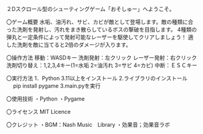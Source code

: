 ２Dスクロール型のシューティングゲーム「おそしゅー」へようこそ。

〇ゲーム概要
水垢、油汚れ、サビ、カビが敵として登場します。敵の種類に合った洗剤を発射し、汚れをまき散らしているボスの撃破を目指します。
4種類の弾丸と一定条件によって発射可能なレーザーを駆使してクリアしましょう！
適した洗剤を敵に当てると2倍のダメージが入ります。

〇操作方法
移動：WASDキー
洗剤発射：左クリック
レーザー発射：右クリック
洗剤切り替え：1,2,3,4キー(1=水垢 2=油汚れ 3=サビ 4=カビ)
中断：ＥＳＣキー

〇実行方法
1．Python 3.11以上をインストール
2.ライブラリのインストール
　 pip install pygame
3.main.pyを実行

〇使用技術
・Python
・Pygame

〇ライセンス
MIT Licence

〇クレジット
・BGM：Nash Music　Library
・効果音；効果音ラボ
